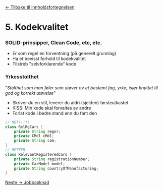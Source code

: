 [<- Tilbake til innholdsfortegnelsen](https://github.com/amundsor/ntnu_xsessions/blob/master/README.md)
# 5. Kodekvalitet
### SOLID-prinsipper, Clean Code, etc, etc.
* Er som regel en forventning (på generelt grunnlag)
* Ha et bevisst forhold til kodekvalitet
* Tilstreb "selvforklarende" kode

### Yrkesstolthet

"_Stolthet som man føler som utøver av et bestemt fag, yrke, 
især knyttet til god og korrekt utøvelse_"

* Skriver du en stil, leverer du aldri (sjelden) førsteutkastet
* KISS: Min kode skal forvaltes av andre
* Forlat kode i bedre stand enn du fant den

````java
// NOT!!!!!
class RelRgCars {
    private String regnr;
    private CMdl cMdl;
    private String com;
}
// BETTER
class RelevantRegisteredCars {
    private String registrationNumber;
    private CarModel model;
    private String countryOfManufacturing;
}
````

[Neste -> Jobbsøknad](https://github.com/amundsor/ntnu_xsessions/blob/master/src/main/java/no/amundsor/xsessions/6_jobb.md)